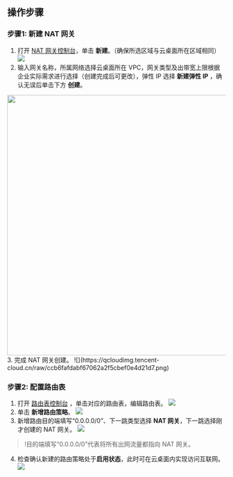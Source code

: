 ## 操作步骤
### 步骤1: 新建 NAT 网关
1. 打开 [NAT 网关控制台](https://console.cloud.tencent.com/vpc/nat?rid=1)，单击 **新建**。（确保所选区域与云桌面所在区域相同）
![](https://qcloudimg.tencent-cloud.cn/raw/5ef1bfb7c0034c3f6e9d3d35ceaf663b.png)
2. 输入网关名称，所属网络选择云桌面所在 VPC，网关类型及出带宽上限根据企业实际需求进行选择（创建完成后可更改），弹性 IP 选择 **新建弹性 IP** ，确认无误后单击下方 **创建**。
<img style="width:600px; max-width: inherit;" src="https://qcloudimg.tencent-cloud.cn/raw/94071dc62d22900088340a23e89b9d06.png" />
3. 完成 NAT 网关创建。
![](https://qcloudimg.tencent-cloud.cn/raw/ccb6fafdabf67062a2f5cbef0e4d21d7.png)

### 步骤2: 配置路由表
1. 打开 [路由表控制台](https://console.cloud.tencent.com/vpc/route?rid=1) ，单击对应的路由表，编辑路由表。
![](https://qcloudimg.tencent-cloud.cn/raw/7b728d1743adb0392997b998ff5b124b.png)
2. 单击 **新增路由策略**。
![](https://qcloudimg.tencent-cloud.cn/raw/46e41b38235995cd1585f9bdad7dea0f.png)
3. 新增路由目的端填写“0.0.0.0/0”、下一跳类型选择 **NAT 网关**，下一跳选择刚才创建的 NAT 网关。
![](https://qcloudimg.tencent-cloud.cn/raw/6861503fb9af71966c6040e781baf0a9.png)
>!目的端填写“0.0.0.0/0”代表将所有出网流量都指向 NAT 网关。
4. 检查确认新建的路由策略处于**启用状态**，此时可在云桌面内实现访问互联网。
![](https://qcloudimg.tencent-cloud.cn/raw/eac1bd3744c1790e14dc32da5230d546.png)
